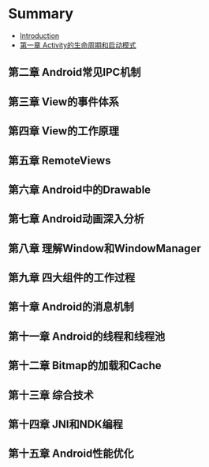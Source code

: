# Summary

* [Introduction](README.md)
* [第一章 Activity的生命周期和启动模式](chapter1.md)

## 第二章 Android常见IPC机制

## 第三章 View的事件体系

## 第四章 View的工作原理

## 第五章 RemoteViews

## 第六章 Android中的Drawable

## 第七章 Android动画深入分析

## 第八章 理解Window和WindowManager

## 第九章 四大组件的工作过程

## 第十章 Android的消息机制

## 第十一章 Android的线程和线程池

## 第十二章 Bitmap的加载和Cache

## 第十三章 综合技术

## 第十四章 JNI和NDK编程

## 第十五章 Android性能优化

